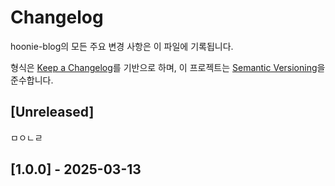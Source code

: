 # Changelog

hoonie-blog의 모든 주요 변경 사항은 이 파일에 기록됩니다.

형식은 [Keep a Changelog](https://keepachangelog.com/en/1.0.0/)를 기반으로 하며,
이 프로젝트는 [Semantic Versioning](https://semver.org/spec/v2.0.0.html)을 준수합니다.

## [Unreleased]


ㅁㅇㄴㄹ
## [1.0.0] - 2025-03-13
